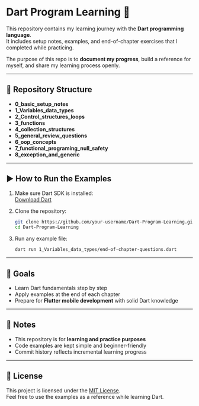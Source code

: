 # Dart Program Learning 🚀

This repository contains my learning journey with the **Dart programming language**.  
It includes setup notes, examples, and end-of-chapter exercises that I completed while practicing.  

The purpose of this repo is to **document my progress**, build a reference for myself, and share my learning process openly.  

---

## 📂 Repository Structure

- **0_basic_setup_notes**  
- **1_Variables_data_types** 
- **2_Control_structures_loops**
- **3_functions**
- **4_collection_structures**
- **5_general_review_questions**
- **6_oop_concepts**
- **7_functional_programing_null_safety**
- **8_exception_and_generic**

---

## ▶️ How to Run the Examples

1. Make sure Dart SDK is installed:  
   [Download Dart](https://dart.dev/get-dart)

2. Clone the repository:
   ```bash
   git clone https://github.com/your-username/Dart-Program-Learning.git
   cd Dart-Program-Learning
   ```

3. Run any example file:
   ```bash
   dart run 1_Variables_data_types/end-of-chapter-questions.dart
   ```

---

## 🎯 Goals

- Learn Dart fundamentals step by step  
- Apply examples at the end of each chapter  
- Prepare for **Flutter mobile development** with solid Dart knowledge  

---

## 📝 Notes

- This repository is for **learning and practice purposes**  
- Code examples are kept simple and beginner-friendly  
- Commit history reflects incremental learning progress  

---

## 📜 License

This project is licensed under the [MIT License](LICENSE).  
Feel free to use the examples as a reference while learning Dart.
